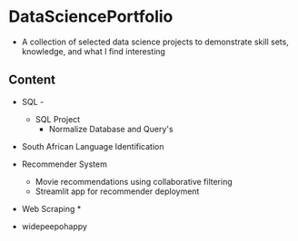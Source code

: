 # DataSciencePortfolio
* A collection of selected data science projects to demonstrate skill sets, knowledge, and what I find interesting

## Content
* SQL -
  * SQL Project
    * Normalize Database and Query's 
* South African Language Identification

* Recommender System
  * Movie recommendations using collaborative filtering
  * Streamlit app for recommender deployment

* Web Scraping
    * 
 
* widepeepohappy
